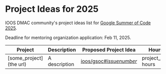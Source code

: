 # Project Ideas for 2025

IOOS DMAC community's project ideas list for [Google Summer of Code 2025](https://summerofcode.withgoogle.com).

Deadline for mentoring organization application: Feb 11, 2025.

|**Project** |**Description**|**Proposed Project Idea**| **Hours** |
|------------|---------------|---------|-----------|
| [some_project](the url) |  A description | [ioos/gsoc#_issuenumber_](https://github.com/ioos/gsoc/issues/_issuenumber) | project_size hours |


